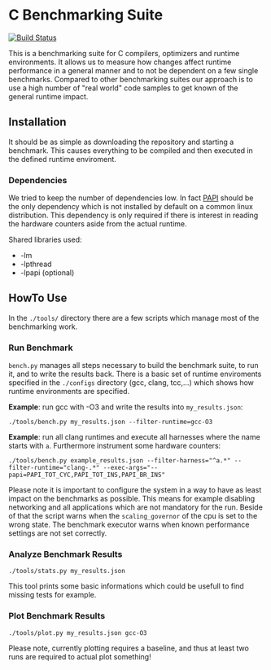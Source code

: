# C Benchmarking Suite

[![Build Status](https://travis-ci.org/jku-ssw/benchmarks.svg?branch=master)](https://travis-ci.org/jku-ssw/benchmarks)

This is a benchmarking suite for C compilers, optimizers and runtime environments. It allows us to measure how changes
affect runtime performance in a general manner and to not be dependent on a few single benchmarks. Compared to other
benchmarking suites our approach is to use a high number of "real world" code samples to get known of the general runtime
impact.

## Installation

It should be as simple as downloading the repository and starting a benchmark. This causes everything to be compiled
and then executed in the defined runtime enviroment.

### Dependencies

We tried to keep the number of dependencies low. In fact [PAPI](http://icl.utk.edu/papi/) should be the only dependency
which is not installed by default on a common linux distribution. This dependency is only required if there is interest
in reading the hardware counters aside from the actual runtime.

Shared libraries used:

* -lm
* -lpthread
* -lpapi (optional)


## HowTo Use

In the ```./tools/``` directory there are a few scripts which manage most of the benchmarking work.

### Run Benchmark

```bench.py``` manages all steps necessary to build the benchmark suite, to run it, and to write the results back. There
is a basic set of runtime enviroments specified in the ```./configs``` directory (gcc, clang, tcc,...) which shows how
runtime environments are specified.

**Example**: run gcc with -O3 and write the results into ```my_results.json```:

```
./tools/bench.py my_results.json --filter-runtime=gcc-O3
```

**Example**: run all clang runtimes and execute all harnesses where the name starts with ```a```. Furthermore instrument some hardware counters:

```
./tools/bench.py example_results.json --filter-harness="^a.*" --filter-runtime="clang-.*" --exec-args="--papi=PAPI_TOT_CYC,PAPI_TOT_INS,PAPI_BR_INS"
```

Please note it is important to configure the system in a way to have as least impact on the benchmarks as possible.
This means for example disabling networking and all applications which are not mandatory for the run. Beside of that
the script warns when the ```scaling_governor``` of the cpu is set to the wrong state. The benchmark executor warns when
known performance settings are not set correctly.

### Analyze Benchmark Results

```
./tools/stats.py my_results.json
```

This tool prints some basic informations which could be usefull to find missing tests for example.

### Plot Benchmark Results

```
./tools/plot.py my_results.json gcc-O3
```

Please note, currently plotting requires a baseline, and thus at least two runs are required to actual plot something!
